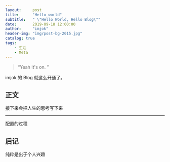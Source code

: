 ```yaml
---
layout:     post
title:      "Hello world"
subtitle:   " \"Hello World, Hello Blog\""
date:       2019-09-18 12:00:00
author:     "imjok"
header-img: "img/post-bg-2015.jpg"
catalog: true
tags:
    - 生活
    - Meta
---
```


> “Yeah It's on. ”


imjok 的 Blog 就这么开通了。



<p id = "build"></p>

## 正文

接下来会把人生的思考写下来


---

配置的过程




## 后记

纯粹是出于个人兴趣


